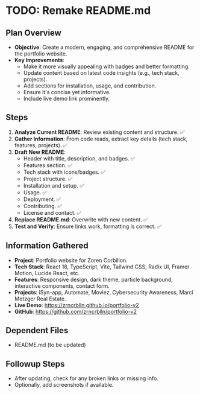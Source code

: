 # TODO: Remake README.md

## Plan Overview

- **Objective**: Create a modern, engaging, and comprehensive README for the portfolio website.
- **Key Improvements**:
  - Make it more visually appealing with badges and better formatting.
  - Update content based on latest code insights (e.g., tech stack, projects).
  - Add sections for installation, usage, and contribution.
  - Ensure it's concise yet informative.
  - Include live demo link prominently.

## Steps

1. **Analyze Current README**: Review existing content and structure. ✅
2. **Gather Information**: From code reads, extract key details (tech stack, features, projects). ✅
3. **Draft New README**:
   - Header with title, description, and badges. ✅
   - Features section. ✅
   - Tech stack with icons/badges. ✅
   - Project structure. ✅
   - Installation and setup. ✅
   - Usage. ✅
   - Deployment. ✅
   - Contributing. ✅
   - License and contact. ✅
4. **Replace README.md**: Overwrite with new content. ✅
5. **Test and Verify**: Ensure links work, formatting is correct. ✅

## Information Gathered

- **Project**: Portfolio website for Zoren Corbillon.
- **Tech Stack**: React 18, TypeScript, Vite, Tailwind CSS, Radix UI, Framer Motion, Lucide React, etc.
- **Features**: Responsive design, dark theme, particle background, interactive components, contact form.
- **Projects**: iSyn-app, Automate, Moviez, Cybersecurity Awareness, Marci Metzger Real Estate.
- **Live Demo**: https://zrncrblln.github.io/portfolio-v2
- **GitHub**: https://github.com/zrncrblln/portfolio-v2

## Dependent Files

- README.md (to be updated)

## Followup Steps

- After updating, check for any broken links or missing info.
- Optionally, add screenshots if available.
